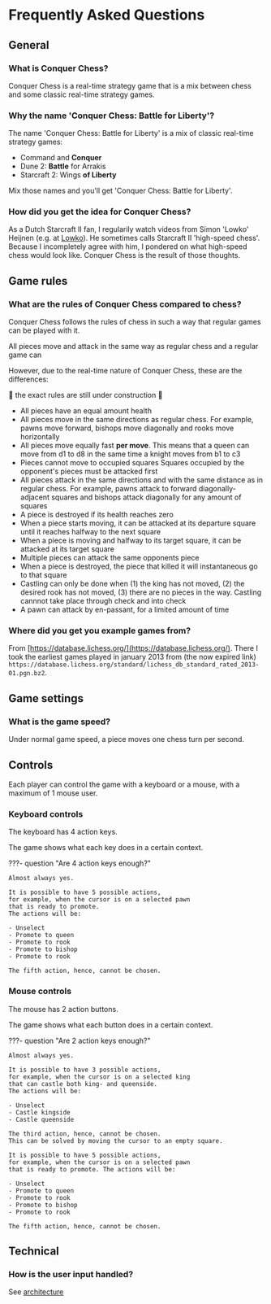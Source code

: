 # Frequently Asked Questions

## General

### What is Conquer Chess?

Conquer Chess is a real-time strategy game
that is a mix between chess and some classic real-time strategy games.

### Why the name 'Conquer Chess: Battle for Liberty'?

The name 'Conquer Chess: Battle for Liberty' is a mix
of classic real-time strategy games:

- Command and **Conquer**
- Dune 2: **Battle** for Arrakis
- Starcraft 2: Wings **of Liberty**

Mix those names and you'll get 'Conquer Chess: Battle for Liberty'.

### How did you get the idea for Conquer Chess?

As a Dutch Starcraft II fan, I regularily watch videos
from Simon 'Lowko' Heijnen (e.g. at [Lowko](https://lowko.tv/)).
He sometimes calls Starcraft II 'high-speed chess'.
Because I incompletely agree with him,
I pondered on what high-speed chess would look like.
Conquer Chess is the result of those thoughts.

## Game rules

### What are the rules of Conquer Chess compared to chess?

Conquer Chess follows the rules of chess
in such a way that regular games can be played with it.

All pieces move and attack in the same way as regular chess
and a regular game can

However, due to the real-time nature of Conquer Chess,
these are the differences:

:construction: the exact rules are still under construction :construction:

- All pieces have an equal amount health
- All pieces move in the same directions as regular chess.
  For example, pawns move forward, bishops move diagonally
  and rooks move horizontally
- All pieces move equally fast **per move**.
  This means that a queen can move from d1 to d8
  in the same time a knight moves from b1 to c3
- Pieces cannot move to occupied squares
  Squares occupied by the opponent's pieces must be attacked first
- All pieces attack in the same directions and with the same distance
  as in regular chess.
  For example, pawns attack to forward diagonally-adjacent squares
  and bishops attack diagonally for any amount of squares
- A piece is destroyed if its health reaches zero
- When a piece starts moving, it can be attacked at its departure square
  until it reaches halfway to the next square
- When a piece is moving and halfway to its target square,
  it can be attacked at its target square
- Multiple pieces can attack the same opponents piece
- When a piece is destroyed,
  the piece that killed it will instantaneous go to that square
- Castling can only be done when (1) the king has not moved,
  (2) the desired rook has not moved, (3) there are no pieces
  in the way. Castling cannnot take place through check and into check
- A pawn can attack by en-passant, for a limited amount of time

### Where did you get you example games from?

From [https://database.lichess.org/](https://database.lichess.org/).
There I took the earliest games played in january 2013
from (the now expired link)
`https://database.lichess.org/standard/lichess_db_standard_rated_2013-01.pgn.bz2`.

## Game settings

### What is the game speed?

Under normal game speed, a piece moves one chess turn per second.

## Controls

Each player can control the game with a keyboard or a mouse,
with a maximum of 1 mouse user.

### Keyboard controls

The keyboard has 4 action keys.

The game shows what each key does in a certain context.

???- question "Are 4 action keys enough?"

    Almost always yes.

    It is possible to have 5 possible actions,
    for example, when the cursor is on a selected pawn
    that is ready to promote. 
    The actions will be:

    - Unselect
    - Promote to queen
    - Promote to rook
    - Promote to bishop
    - Promote to rook

    The fifth action, hence, cannot be chosen.

### Mouse controls

The mouse has 2 action buttons.

The game shows what each button does in a certain context.

???- question "Are 2 action keys enough?"

    Almost always yes.

    It is possible to have 3 possible actions,
    for example, when the cursor is on a selected king
    that can castle both king- and queenside.
    The actions will be:

    - Unselect
    - Castle kingside
    - Castle queenside

    The third action, hence, cannot be chosen.
    This can be solved by moving the cursor to an empty square.

    It is possible to have 5 possible actions,
    for example, when the cursor is on a selected pawn
    that is ready to promote. The actions will be:

    - Unselect
    - Promote to queen
    - Promote to rook
    - Promote to bishop
    - Promote to rook

    The fifth action, hence, cannot be chosen.

## Technical

### How is the user input handled?

See [architecture](architecture/README.md)
